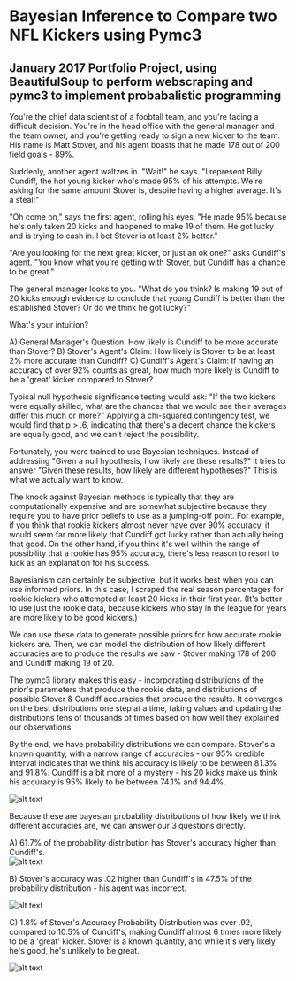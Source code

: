 # Bayesian Inference to Compare two NFL Kickers using Pymc3

## January 2017 Portfolio Project, using BeautifulSoup to perform webscraping and pymc3 to implement probabalistic programming


You're the chief data scientist of a foobtall team, and you're facing a difficult decision. You're in the head office with the general manager and the team owner, and you're getting ready to sign a new kicker to the team. His name is Matt Stover, and his agent boasts that he made 178 out of 200 field goals - 89%. 

Suddenly, another agent waltzes in. "Wait!" he says. "I represent Billy Cundiff, the hot young kicker who's made 95% of his attempts. We're asking for the same amount Stover is, despite having a higher average. It's a steal!"

"Oh come on," says the first agent, rolling his eyes. "He made 95% because he's only taken 20 kicks and happened to make 19 of them. He got lucky and is trying to cash in. I bet Stover is at least 2% better."

"Are you looking for the next great kicker, or just an ok one?" asks Cundiff's agent. "You know what you're getting with Stover, but Cundiff has a chance to be great."

The general manager looks to you. "What do you think? Is making 19 out of 20 kicks enough evidence to conclude that young Cundiff is better than the established Stover? Or do we think he got lucky?"

What's your intuition? 

A) General Manager's Question: How likely is Cundiff to be more accurate than Stover?
B) Stover's Agent's Claim: How likely is Stover to be at least 2% more accurate than Cundiff?
C) Cundiff's Agent's Claim: If having an accuracy of over 92% counts as great, how much more likely is Cundiff to be a 'great' kicker compared to Stover?



Typical null hypothesis significance testing would ask: "If the two kickers were equally skilled, what are the chances that we would see their averages differ this much or more?" Applying a chi-squared contingency test, we would find that p > .6, indicating that there's a decent chance the kickers are equally good, and we can't reject the possibility.

Fortunately, you were trained to use Bayesian techniques. Instead of addressing "Given a null hypothesis, how likely are these results?" it tries to answer "Given these results, how likely are different hypotheses?" This is what we actually want to know.

The knock against Bayesian methods is typically that they are computationally expensive and are somewhat subjective because they require you to have prior beliefs to use as a jumping-off point. For example, if you think that rookie kickers almost never have over 90% accuracy, it would seem far more likely that Cundiff got lucky rather than actually being that good. On the other hand, if you think it's well within the range of possibility that a rookie has 95% accuracy, there's less reason to resort to luck as an explanation for his success.

Bayesianism can certainly be subjective, but it works best when you can use informed priors. In this case, I scraped the real season percentages for rookie kickers who attempted at least 20 kicks in their first year. (It's better to use just the rookie data, because kickers who stay in the league for years are more likely to be good kickers.)

We can use these data to generate possible priors for how accurate rookie kickers are. Then, we can model the distribution of how likely different accuracies are to produce the results we saw - Stover making 178 of 200 and Cundiff making 19 of 20.

The pymc3 library makes this easy - incorporating distributions of the prior's parameters that produce the rookie data, and distributions of possible Stover & Cundiff accuracies that produce the results. It converges on the best distributions one step at a time, taking values and updating the distributions tens of thousands of times based on how well they explained our observations.  

By the end, we have probability distributions we can compare.  Stover's a known quantity, with a narrow range of accuracies - our 95% credible interval indicates that we think his accuracy is likely to be between 81.3% and 91.8%.  Cundiff is a bit more of a mystery - his 20 kicks make us think his accuracy is 95% likely to be between 74.1% and 94.4%.

![alt text](/assets/AccuracyProbabilityDistributions.png "Kicker Accuracy Probability Distributions")

Because these are bayesian probability distributions of how likely we think different accuracies are, we can answer our 3 questions directly.  

A) 61.7% of the probability distribution has Stover's accuracy higher than Cundiff's.  
![alt text](/assets/deltaDistribution_0.png "Kicker Accuracy Probability Distributions")

B) Stover's accuracy was .02 higher than Cundiff's in 47.5% of the probability distribution - his agent was incorrect.

![alt text](/assets/deltaDistribution_0.png "Kicker Accuracy Probability Distributions")

C) 1.8% of Stover's Accuracy Probability Distribution was over .92, compared to 10.5% of Cundiff's, making Cundiff almost 6 times more likely to be a 'great' kicker. Stover is a known quantity, and while it's very likely he's good, he's unlikely to be great. 

![alt text](/assets/AccuracyProbabilityDistributions_92.png "Kicker Accuracy Probability Distributions")

